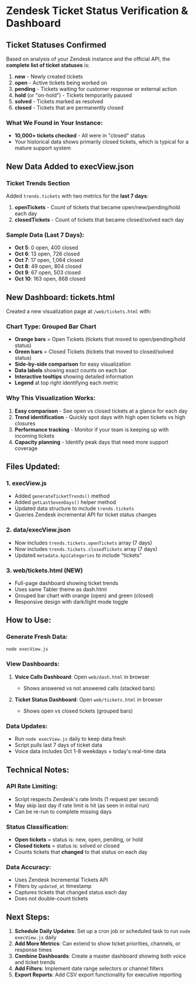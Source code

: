 # Zendesk Ticket Status Verification & Dashboard

## Ticket Statuses Confirmed

Based on analysis of your Zendesk instance and the official API, the **complete list of ticket statuses** is:

1. **new** - Newly created tickets
2. **open** - Active tickets being worked on
3. **pending** - Tickets waiting for customer response or external action
4. **hold** (or "on-hold") - Tickets temporarily paused
5. **solved** - Tickets marked as resolved
6. **closed** - Tickets that are permanently closed

### What We Found in Your Instance:
- **10,000+ tickets checked** - All were in "closed" status
- Your historical data shows primarily closed tickets, which is typical for a mature support system

## New Data Added to execView.json

### Ticket Trends Section
Added `trends.tickets` with two metrics for the **last 7 days**:

1. **openTickets** - Count of tickets that became open/new/pending/hold each day
2. **closedTickets** - Count of tickets that became closed/solved each day

### Sample Data (Last 7 Days):
- **Oct 5**: 0 open, 400 closed
- **Oct 6**: 13 open, 726 closed
- **Oct 7**: 17 open, 1,064 closed
- **Oct 8**: 49 open, 804 closed
- **Oct 9**: 67 open, 503 closed
- **Oct 10**: 163 open, 868 closed

## New Dashboard: tickets.html

Created a new visualization page at `/web/tickets.html` with:

### Chart Type: Grouped Bar Chart
- **Orange bars** = Open Tickets (tickets that moved to open/pending/hold status)
- **Green bars** = Closed Tickets (tickets that moved to closed/solved status)
- **Side-by-side comparison** for easy visualization
- **Data labels** showing exact counts on each bar
- **Interactive tooltips** showing detailed information
- **Legend** at top right identifying each metric

### Why This Visualization Works:
1. **Easy comparison** - See open vs closed tickets at a glance for each day
2. **Trend identification** - Quickly spot days with high open tickets vs high closures
3. **Performance tracking** - Monitor if your team is keeping up with incoming tickets
4. **Capacity planning** - Identify peak days that need more support coverage

## Files Updated:

### 1. execView.js
- Added `generateTicketTrends()` method
- Added `getLastSevenDays()` helper method
- Updated data structure to include `trends.tickets`
- Queries Zendesk incremental API for ticket status changes

### 2. data/execView.json
- Now includes `trends.tickets.openTickets` array (7 days)
- Now includes `trends.tickets.closedTickets` array (7 days)
- Updated `metadata.kpiCategories` to include "tickets"

### 3. web/tickets.html (NEW)
- Full-page dashboard showing ticket trends
- Uses same Tabler theme as dash.html
- Grouped bar chart with orange (open) and green (closed)
- Responsive design with dark/light mode toggle

## How to Use:

### Generate Fresh Data:
```bash
node execView.js
```

### View Dashboards:
1. **Voice Calls Dashboard**: Open `web/dash.html` in browser
   - Shows answered vs not answered calls (stacked bars)
   
2. **Ticket Status Dashboard**: Open `web/tickets.html` in browser
   - Shows open vs closed tickets (grouped bars)

### Data Updates:
- Run `node execView.js` daily to keep data fresh
- Script pulls last 7 days of ticket data
- Voice data includes Oct 1-8 weekdays + today's real-time data

## Technical Notes:

### API Rate Limiting:
- Script respects Zendesk's rate limits (1 request per second)
- May skip last day if rate limit is hit (as seen in initial run)
- Can be re-run to complete missing days

### Status Classification:
- **Open tickets** = status is: new, open, pending, or hold
- **Closed tickets** = status is: solved or closed
- Counts tickets that **changed** to that status on each day

### Data Accuracy:
- Uses Zendesk Incremental Tickets API
- Filters by `updated_at` timestamp
- Captures tickets that changed status each day
- Does not double-count tickets

## Next Steps:

1. **Schedule Daily Updates**: Set up a cron job or scheduled task to run `node execView.js` daily
2. **Add More Metrics**: Can extend to show ticket priorities, channels, or response times
3. **Combine Dashboards**: Create a master dashboard showing both voice and ticket trends
4. **Add Filters**: Implement date range selectors or channel filters
5. **Export Reports**: Add CSV export functionality for executive reporting
